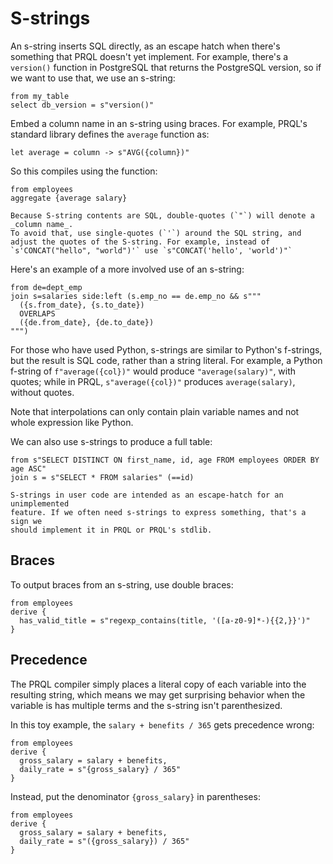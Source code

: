 # S-strings

An s-string inserts SQL directly, as an escape hatch when there's something that
PRQL doesn't yet implement. For example, there's a `version()` function in
PostgreSQL that returns the PostgreSQL version, so if we want to use that, we
use an s-string:

```prql
from my_table
select db_version = s"version()"
```

Embed a column name in an s-string using braces. For example, PRQL's standard
library defines the `average` function as:

```prql no-eval
let average = column -> s"AVG({column})"
```

So this compiles using the function:

```prql
from employees
aggregate {average salary}
```

```admonish note
Because S-string contents are SQL, double-quotes (`"`) will denote a _column name_.
To avoid that, use single-quotes (`'`) around the SQL string, and
adjust the quotes of the S-string. For example, instead of `s'CONCAT("hello", "world")'` use `s"CONCAT('hello', 'world')"`
```

Here's an example of a more involved use of an s-string:

```prql
from de=dept_emp
join s=salaries side:left (s.emp_no == de.emp_no && s"""
  ({s.from_date}, {s.to_date})
  OVERLAPS
  ({de.from_date}, {de.to_date})
""")
```

For those who have used Python, s-strings are similar to Python's f-strings, but
the result is SQL code, rather than a string literal. For example, a Python
f-string of `f"average({col})"` would produce `"average(salary)"`, with quotes;
while in PRQL, `s"average({col})"` produces `average(salary)`, without quotes.

Note that interpolations can only contain plain variable names and not whole
expression like Python.

We can also use s-strings to produce a full table:

```prql
from s"SELECT DISTINCT ON first_name, id, age FROM employees ORDER BY age ASC"
join s = s"SELECT * FROM salaries" (==id)
```

```admonish note
S-strings in user code are intended as an escape-hatch for an unimplemented
feature. If we often need s-strings to express something, that's a sign we
should implement it in PRQL or PRQL's stdlib.
```

## Braces

To output braces from an s-string, use double braces:

```prql
from employees
derive {
  has_valid_title = s"regexp_contains(title, '([a-z0-9]*-){{2,}}')"
}
```

## Precedence

The PRQL compiler simply places a literal copy of each variable into the
resulting string, which means we may get surprising behavior when the variable
is has multiple terms and the s-string isn't parenthesized.

In this toy example, the `salary + benefits / 365` gets precedence wrong:

```prql
from employees
derive {
  gross_salary = salary + benefits,
  daily_rate = s"{gross_salary} / 365"
}
```

Instead, put the denominator `{gross_salary}` in parentheses:

```prql
from employees
derive {
  gross_salary = salary + benefits,
  daily_rate = s"({gross_salary}) / 365"
}
```
